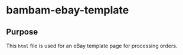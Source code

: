 # bambam-ebay-template

## Purpose
This `html` file is used for an eBay template page for processing orders.
